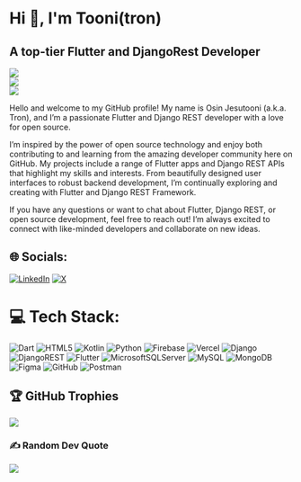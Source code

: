# Hi 👋, I'm Tooni(tron)
## A top-tier Flutter and DjangoRest Developer

![](https://github-readme-stats.vercel.app/api?username=toonimike&theme=dark&hide_border=false&include_all_commits=false&count_private=false)<br/>
![](https://github-readme-streak-stats.herokuapp.com/?user=toonimike&theme=dark&hide_border=false)<br/>
![](https://github-readme-stats.vercel.app/api/top-langs/?username=toonimike&theme=dark&hide_border=false&include_all_commits=false&count_private=false&layout=compact)

Hello and welcome to my GitHub profile! My name is Osin Jesutooni (a.k.a. Tron), and I’m a passionate Flutter and Django REST developer with a love for open source.

I’m inspired by the power of open source technology and enjoy both contributing to and learning from the amazing developer community here on GitHub. My projects include a range of Flutter apps and Django REST APIs that highlight my skills and interests. From beautifully designed user interfaces to robust backend development, I’m continually exploring and creating with Flutter and Django REST Framework.

If you have any questions or want to chat about Flutter, Django REST, or open source development, feel free to reach out! I’m always excited to connect with like-minded developers and collaborate on new ideas.

## 🌐 Socials:
[![LinkedIn](https://img.shields.io/badge/LinkedIn-%230077B5.svg?logo=linkedin&logoColor=white)](https://www.linkedin.com/in/tooni-mike-38a80a290/) [![X](https://img.shields.io/badge/X-black.svg?logo=X&logoColor=white)](https://x.com/toonimike) 

# 💻 Tech Stack:
![Dart](https://img.shields.io/badge/dart-%230175C2.svg?style=for-the-badge&logo=dart&logoColor=white) ![HTML5](https://img.shields.io/badge/html5-%23E34F26.svg?style=for-the-badge&logo=html5&logoColor=white) ![Kotlin](https://img.shields.io/badge/kotlin-%237F52FF.svg?style=for-the-badge&logo=kotlin&logoColor=white) ![Python](https://img.shields.io/badge/python-3670A0?style=for-the-badge&logo=python&logoColor=ffdd54) ![Firebase](https://img.shields.io/badge/firebase-%23039BE5.svg?style=for-the-badge&logo=firebase) ![Vercel](https://img.shields.io/badge/vercel-%23000000.svg?style=for-the-badge&logo=vercel&logoColor=white) ![Django](https://img.shields.io/badge/django-%23092E20.svg?style=for-the-badge&logo=django&logoColor=white) ![DjangoREST](https://img.shields.io/badge/DJANGO-REST-ff1709?style=for-the-badge&logo=django&logoColor=white&color=ff1709&labelColor=gray) ![Flutter](https://img.shields.io/badge/Flutter-%2302569B.svg?style=for-the-badge&logo=Flutter&logoColor=white) ![MicrosoftSQLServer](https://img.shields.io/badge/Microsoft%20SQL%20Server-CC2927?style=for-the-badge&logo=microsoft%20sql%20server&logoColor=white) ![MySQL](https://img.shields.io/badge/mysql-4479A1.svg?style=for-the-badge&logo=mysql&logoColor=white) ![MongoDB](https://img.shields.io/badge/MongoDB-%234ea94b.svg?style=for-the-badge&logo=mongodb&logoColor=white) ![Figma](https://img.shields.io/badge/figma-%23F24E1E.svg?style=for-the-badge&logo=figma&logoColor=white) ![GitHub](https://img.shields.io/badge/github-%23121011.svg?style=for-the-badge&logo=github&logoColor=white) ![Postman](https://img.shields.io/badge/Postman-FF6C37?style=for-the-badge&logo=postman&logoColor=white)


## 🏆 GitHub Trophies
![](https://github-profile-trophy.vercel.app/?username=toonimike&theme=radical&no-frame=false&no-bg=true&margin-w=4)

### ✍️ Random Dev Quote
![](https://quotes-github-readme.vercel.app/api?type=horizontal&theme=radical)

<!-- Proudly created with GPRM ( https://gprm.itsvg.in ) -->
